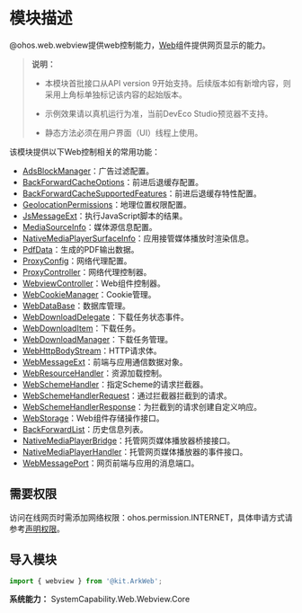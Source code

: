 # 模块描述

@ohos.web.webview提供web控制能力，[Web](arkts-basic-components-web.md)组件提供网页显示的能力。

> **说明：**
>
> - 本模块首批接口从API version 9开始支持。后续版本如有新增内容，则采用上角标单独标记该内容的起始版本。
>
> - 示例效果请以真机运行为准，当前DevEco Studio预览器不支持。
>
> - 静态方法必须在用户界面（UI）线程上使用。

该模块提供以下Web控制相关的常用功能：

- [AdsBlockManager](./arkts-apis-webview-AdsBlockManager.md)：广告过滤配置。
- [BackForwardCacheOptions](./arkts-apis-webview-BackForwardCacheOptions.md)：前进后退缓存配置。
- [BackForwardCacheSupportedFeatures](./arkts-apis-webview-BackForwardCacheSupportedFeatures.md)：前进后退缓存特性配置。
- [GeolocationPermissions](./arkts-apis-webview-GeolocationPermissions.md)：地理位置权限配置。
- [JsMessageExt](./arkts-apis-webview-JsMessageExt.md)：执行JavaScript脚本的结果。
- [MediaSourceInfo](./arkts-apis-webview-MediaSourceInfo.md)：媒体源信息配置。
- [NativeMediaPlayerSurfaceInfo](./arkts-apis-webview-NativeMediaPlayerSurfaceInfo.md)：应用接管媒体播放时渲染信息。
- [PdfData](./arkts-apis-webview-PdfData.md)：生成的PDF输出数据。
- [ProxyConfig](./arkts-apis-webview-ProxyConfig.md)：网络代理配置。
- [ProxyController](./arkts-apis-webview-ProxyController.md)：网络代理控制器。
- [WebviewController](./arkts-apis-webview-WebviewController.md)：Web组件控制器。
- [WebCookieManager](./arkts-apis-webview-WebCookieManager.md)：Cookie管理。
- [WebDataBase](./arkts-apis-webview-WebDataBase.md)：数据库管理。
- [WebDownloadDelegate](./arkts-apis-webview-WebDownloadDelegate.md)：下载任务状态事件。
- [WebDownloadItem](./arkts-apis-webview-WebDownloadItem.md)：下载任务。
- [WebDownloadManager](./arkts-apis-webview-WebDownloadManager.md)：下载任务管理。
- [WebHttpBodyStream](./arkts-apis-webview-WebHttpBodyStream.md)：HTTP请求体。
- [WebMessageExt](./arkts-apis-webview-WebMessageExt.md)：前端与应用通信数据对象。
- [WebResourceHandler](./arkts-apis-webview-WebResourceHandler.md)：资源加载控制。
- [WebSchemeHandler](./arkts-apis-webview-WebSchemeHandler.md)：指定Scheme的请求拦截器。
- [WebSchemeHandlerRequest](./arkts-apis-webview-WebSchemeHandlerRequest.md)：通过拦截器拦截到的请求。
- [WebSchemeHandlerResponse](./arkts-apis-webview-WebSchemeHandlerResponse.md)：为拦截到的请求创建自定义响应。
- [WebStorage](./arkts-apis-webview-WebStorage.md)：Web组件存储操作接口。
- [BackForwardList](./arkts-apis-webview-BackForwardList.md)：历史信息列表。
- [NativeMediaPlayerBridge](./arkts-apis-webview-NativeMediaPlayerBridge.md)：托管网页媒体播放器桥接接口。
- [NativeMediaPlayerHandler](./arkts-apis-webview-NativeMediaPlayerHandler.md)：托管网页媒体播放器的事件接口。
- [WebMessagePort](./arkts-apis-webview-WebMessagePort.md)：网页前端与应用的消息端口。

## 需要权限

访问在线网页时需添加网络权限：ohos.permission.INTERNET，具体申请方式请参考[声明权限](../../security/AccessToken/declare-permissions.md)。

## 导入模块

```ts
import { webview } from '@kit.ArkWeb';
```

**系统能力：** SystemCapability.Web.Webview.Core